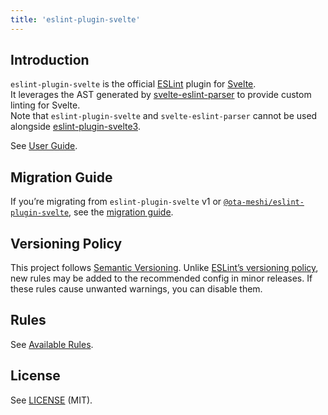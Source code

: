 ```yaml
---
title: 'eslint-plugin-svelte'
---
```


## Introduction

`eslint-plugin-svelte` is the official [ESLint](https://eslint.org/) plugin for [Svelte](https://svelte.dev/).\
It leverages the AST generated by [svelte-eslint-parser](https://github.com/sveltejs/svelte-eslint-parser) to provide custom linting for Svelte.\
Note that `eslint-plugin-svelte` and `svelte-eslint-parser` cannot be used alongside [eslint-plugin-svelte3](https://github.com/sveltejs/eslint-plugin-svelte3).

See [User Guide](./user-guide.md).

## Migration Guide

If you’re migrating from `eslint-plugin-svelte` v1 or [`@ota-meshi/eslint-plugin-svelte`](https://www.npmjs.com/package/@ota-meshi/eslint-plugin-svelte), see the [migration guide](./migration.md).

## Versioning Policy

This project follows [Semantic Versioning](https://semver.org/). Unlike [ESLint’s versioning policy](https://github.com/eslint/eslint#semantic-versioning-policy), new rules may be added to the recommended config in minor releases. If these rules cause unwanted warnings, you can disable them.

<!--DOCS_IGNORE_END-->

## Rules

<!-- prettier-ignore-start -->
See [Available Rules](./rules.md).
<!-- prettier-ignore-end -->

## License

See [LICENSE](https://github.com/sveltejs/eslint-plugin-svelte/blob/main/LICENSE) (MIT).
